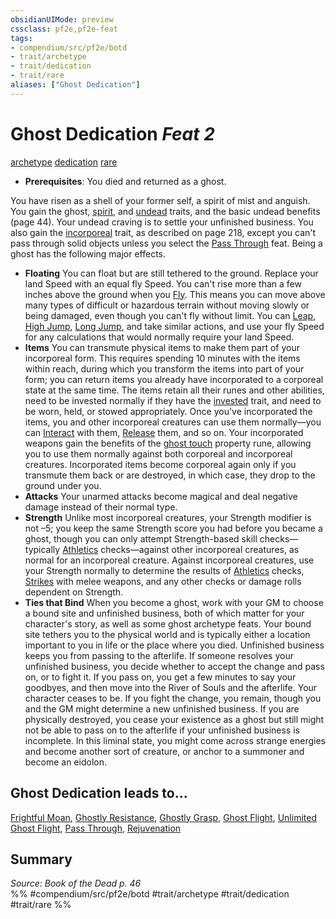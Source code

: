 ```yaml
---
obsidianUIMode: preview
cssclass: pf2e,pf2e-feat
tags:
- compendium/src/pf2e/botd
- trait/archetype
- trait/dedication
- trait/rare
aliases: ["Ghost Dedication"]
---
```

# Ghost Dedication  *Feat 2*  
[archetype](archetype.md "Archetype Feat Trait")  [dedication](dedication.md "Dedication Feat Trait")  [rare](rare.md "Rare Rarity Trait")  

- **Prerequisites**: You died and returned as a ghost.

You have risen as a shell of your former self, a spirit of mist and anguish. You gain the ghost, [spirit](spirit.md "Spirit Creature Trait"), and [undead](undead.md "Undead Creature Type Trait") traits, and the basic undead benefits (page 44). Your undead craving is to settle your unfinished business. You also gain the [incorporeal](incorporeal-b1.md "Incorporeal Creature Trait") trait, as described on page 218, except you can't pass through solid objects unless you select the [Pass Through](pass-through-botd.md) feat. Being a ghost has the following major effects.

- **Floating** You can float but are still tethered to the ground. Replace your land Speed with an equal fly Speed. You can't rise more than a few inches above the ground when you [Fly](Reference/Rules/Actions/fly.md). This means you can move above many types of difficult or hazardous terrain without moving slowly or being damaged, even though you can't fly without limit. You can [Leap](leap.md), [High Jump](high-jump.md), [Long Jump](long-jump.md), and take similar actions, and use your fly Speed for any calculations that would normally require your land Speed.
- **Items** You can transmute physical items to make them part of your incorporeal form. This requires spending 10 minutes with the items within reach, during which you transform the items into part of your form; you can return items you already have incorporated to a corporeal state at the same time. The items retain all their runes and other abilities, need to be invested normally if they have the [invested](invested.md "Invested Item Trait") trait, and need to be worn, held, or stowed appropriately. Once you've incorporated the items, you and other incorporeal creatures can use them normally—you can [Interact](interact.md) with them, [Release](release.md) them, and so on. Your incorporated weapons gain the benefits of the [ghost touch](ghost-touch.md) property rune, allowing you to use them normally against both corporeal and incorporeal creatures. Incorporated items become corporeal again only if you transmute them back or are destroyed, in which case, they drop to the ground under you.
- **Attacks** Your unarmed attacks become magical and deal negative damage instead of their normal type.
- **Strength** Unlike most incorporeal creatures, your Strength modifier is not –5; you keep the same Strength score you had before you became a ghost, though you can only attempt Strength-based skill checks—typically [Athletics](skills.md#Athletics) checks—against other incorporeal creatures, as normal for an incorporeal creature. Against incorporeal creatures, use your Strength normally to determine the results of [Athletics](skills.md#Athletics) checks, [Strikes](strike.md) with melee weapons, and any other checks or damage rolls dependent on Strength.
- **Ties that Bind** When you become a ghost, work with your GM to choose a bound site and unfinished business, both of which matter for your character's story, as well as some ghost archetype feats. Your bound site tethers you to the physical world and is typically either a location important to you in life or the place where you died. Unfinished business keeps you from passing to the afterlife. If someone resolves your unfinished business, you decide whether to accept the change and pass on, or to fight it. If you pass on, you get a few minutes to say your goodbyes, and then move into the River of Souls and the afterlife. Your character ceases to be. If you fight the change, you remain, though you and the GM might determine a new unfinished business. If you are physically destroyed, you cease your existence as a ghost but still might not be able to pass on to the afterlife if your unfinished business is incomplete. In this liminal state, you might come across strange energies and become another sort of creature, or anchor to a summoner and become an eidolon.

## Ghost Dedication leads to...

[Frightful Moan](frightful-moan-botd.md), [Ghostly Resistance](ghostly-resistance-botd.md), [Ghostly Grasp](ghostly-grasp-botd.md), [Ghost Flight](ghost-flight-botd.md), [Unlimited Ghost Flight](unlimited-ghost-flight-botd.md), [Pass Through](pass-through-botd.md), [Rejuvenation](rejuvenation-botd.md)

## Summary

*Source: Book of the Dead p. 46*  
%% #compendium/src/pf2e/botd #trait/archetype #trait/dedication #trait/rare %%